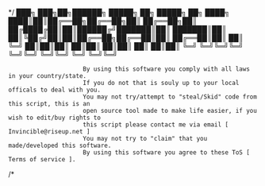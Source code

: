 */
                                     ███╗   ███╗██╗██████╗  █████╗ ██╗     █████╗ ██╗ 
                                     ████╗ ████║██║██╔══██╗██╔══██╗██║    ██╔══██╗██║ 
                                     ██╔████╔██║██║██████╔╝███████║██║    ███████║██║ 
                                     ██║╚██╔╝██║██║██╔══██╗██╔══██║██║    ██╔══██║██║ 
                                     ██║ ╚═╝ ██║██║██║  ██║██║  ██║██║    ██║  ██║██║ 
                                     ╚═╝     ╚═╝╚═╝╚═╝  ╚═╝╚═╝  ╚═╝╚═╝    ╚═╝  ╚═╝╚═╝

                         By using this software you comply with all laws in your country/state.
                         If you do not that is souly up to your local officals to deal with you.
                         You may not try/attempt to "steal/Skid" code from this script, this is an 
                         open source tool made to make life easier, if you wish to edit/buy rights to
                         this script please contact me via email [ Invincible@riseup.net ]
                         You may not try to "claim" that you made/developed this software.
                         By using this software you agree to these ToS [ Terms of service ].
/*